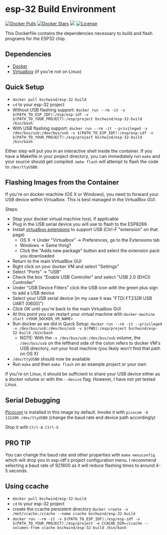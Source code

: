 esp-32 Build Environment
===============================

[![Docker Pulls](https://img.shields.io/docker/pulls/bschwind/esp-32-build.svg)](https://hub.docker.com/r/bschwind/esp-32-build/) [![Docker Stars](https://img.shields.io/docker/stars/bschwind/esp-32-build.svg)](https://hub.docker.com/r/bschwind/esp-32-build/) [![](https://images.microbadger.com/badges/image/bschwind/esp-32-build.svg)](https://microbadger.com/images/bschwind/esp-32-build "Get your own image badge on microbadger.com") [![License](https://img.shields.io/badge/license-MIT-blue.svg?style=flat)](https://github.com/bschwind/esp-32-build/blob/master/LICENSE)

This Dockerfile contains the dependencies necessary to build and flash programs for the ESP32 chip.

Dependencies
------------
- [Docker](https://www.docker.com/products/docker-toolbox)
- [Virtualbox](https://www.virtualbox.org/wiki/Downloads) (if you're not on Linux)

Quick Setup
-----------

* `docker pull bschwind/esp-32-build`
* `cd` to your esp-32 project
* Without USB flashing support: `docker run --rm -it -v $(PATH_TO_ESP_IDF):/esp/esp-idf -v $(PATH_TO_YOUR_PROJECT):/esp/project bschwind/esp-32-build /bin/bash`
* With USB flashing support: `docker run --rm -it --privileged -v /dev/bus/usb:/dev/bus/usb -v $(PATH_TO_ESP_IDF):/esp/esp-idf -v $(PATH_TO_YOUR_PROJECT):/esp/project bschwind/esp-32-build /bin/bash`

Either step will put you in an interactive shell inside the container. If you have a Makefile in your project directory, you can immediately
run `make` and your source should get compiled. `make flash` will attempt to flash the code to `/dev/ttyUSB0`.

Flashing Images from the Container
----------------------------------

If you're on docker-machine (OS X or Windows), you need to forward your USB device within Virtualbox. This is best managed in the VirtualBox GUI.

Steps:

* Stop your docker virtual machine host, if applicable
* Plug in the USB serial device you will use to flash to the ESP8266
* Install [virtualbox extensions](https://www.virtualbox.org/wiki/Downloads) to support USB (Ctrl-F "extension" on that page)
  * OS X -> Under "Virtualbox" -> Preferences, go to the Extensions tab
  * Windows -> Same thing?
  * Click the "Adds new package" button and select the extension pack you downloaded
* Return to the main VirtualBox GUI
* Right click on your docker VM and select "Settings"
* Select "Ports" -> "USB"
* Check the box "Enable USB Controller" and select "USB 2.0 (EHCI) Controller"
* Under "USB Device Filters" click the USB icon with the green plus sign to add a USB device
* Select your USB serial device (in my case it was "FTDI FT232R USB UART [0600]")
* Click OK until you're back to the main Virtualbox GUI
* At this point you can restart your virtual machine with `docker-machine start <YOUR_DOCKER_VM_NAME>`
* Run docker as we did in Quick Setup: `docker run --rm -it --privileged -v /dev/bus/usb:/dev/bus/usb -v $(PWD):/esp/project bschwind/esp-32-build /bin/bash`
  * NOTE: With the `-v /dev/bus/usb:/dev/bus/usb` volume, the `/dev/bus/usb` on the lefthand side of the colon refers to docker VM's USB directory, *not* your host machine (you likely won't find that path on OS X)
* `/dev/ttyUSB0` should now be available
* Run `make` and then `make flash` on an example project or your own

If you're on Linux, it should be sufficient to share your USB device either as a docker volume or with the `--device` flag. However, I have not yet tested Linux.

Serial Debugging
----------------

[Picocom](https://github.com/npat-efault/picocom) is installed in this image by default. Invoke it with `picocom -b 115200 /dev/ttyUSB0` (change the baud rate and device path accordingly)

Stop it with `Ctrl-A Ctrl-X`

PRO TIP
-------

You can change the baud rate and other properties with `make menuconfig` which will drop you in esp-idf's project configuration menu. I recommend selecting a baud rate of 921600 as it will reduce flashing times to around 4-5 seconds.

Using ccache
--------------

* `docker pull bschwind/esp-32-build`
* `cd` to your esp-32 project
* create the ccache persistent directory
  `docker create -v /mnt/ccache:/ccache --name ccache bschwind/esp-32-build`
* `docker run --rm -it -v $(PATH_TO_ESP_IDF):/esp/esp-idf -v $(PATH_TO_YOUR_PROJECT):/esp/project -e CCACHE_DIR=/ccache --volumes-from ccache bschwind/esp-32-build /bin/bash`

